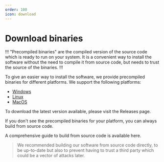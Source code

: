 ```yaml
---
order: 100
icon: download
---
```

# Download binaries

!!!
"Precompiled binaries" are the compiled version of the source code which is ready to run on your system. It is a convenient way to install the software without the need to compile it from source code, but needs to trust the source of the binaries.
!!!

To give an easier way to install the software, we provide precompiled binaries for different platforms. We support the following platforms:

- [Windows](https://github.com/martiscoin/node/releases)
- [Linux](https://github.com/martiscoin/node/releases)
- [MacOS](https://github.com/martiscoin/node/releases)

To download the latest version available, please visit the Releases page.

If you don't see the precompiled binaries for your platform, you can always build from source code.

A comprehensive guide to build from source code is available here.

>We recommended building our software from source code directly, to be up-to-date but also to prevent having to trust a third party which could be a vector of attacks later.